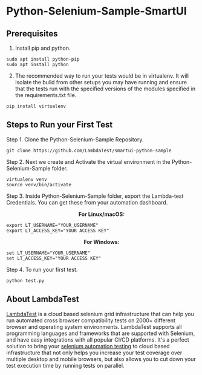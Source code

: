 # Python-Selenium-Sample-SmartUI


## Prerequisites

1. Install pip and python.

```
sudo apt install python-pip
sudo apt install python
```

2. The recommended way to run your tests would be in virtualenv. It will isolate the build from other setups you may have running and ensure that the tests run with the specified versions of the modules specified in the requirements.txt file.

```
pip install virtualenv
```

## Steps to Run your First Test

Step 1. Clone the Python-Selenium-Sample Repository.

```
git clone https://github.com/LambdaTest/smartui-python-sample
```

Step 2. Next we create and Activate the virtual environment in the Python-Selenium-Sample folder.

```
virtualenv venv
source venv/bin/activate
```
Step 3. Inside Python-Selenium-Sample folder, export the Lambda-test Credentials. You can get these from your automation dashboard.

<p align="center">
   <b>For Linux/macOS:</b>
   
```
export LT_USERNAME="YOUR_USERNAME"
export LT_ACCESS_KEY="YOUR ACCESS KEY"
```

<p align="center">
   <b>For Windows:</b>
   
```
set LT_USERNAME="YOUR_USERNAME"
set LT_ACCESS_KEY="YOUR ACCESS KEY"
```

Step 4. To run your first test.
```
python test.py
```

## About LambdaTest

[LambdaTest](https://www.lambdatest.com/) is a cloud based selenium grid infrastructure that can help you run automated cross browser compatibility tests on 2000+ different browser and operating system environments. LambdaTest supports all programming languages and frameworks that are supported with Selenium, and have easy integrations with all popular CI/CD platforms. It's a perfect solution to bring your [selenium automation testing](https://www.lambdatest.com/selenium-automation) to cloud based infrastructure that not only helps you increase your test coverage over multiple desktop and mobile browsers, but also allows you to cut down your test execution time by running tests on parallel.
